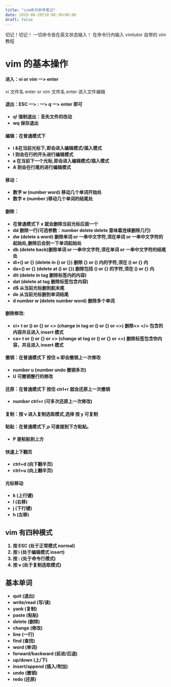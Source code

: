 ```yaml
---
title: "vim命令参考笔记"
date: 2019-08-20T10:08:36+08:00
draft: false
---
```


切记！切记！ 一切命令皆在英文状态输入！
在命令行内输入 vimtutor 自带的 vim 教程

# vim 的基本操作

#### 进入：vi or vim 一> enter

vi 文件名 enter or vim 文件名 enter 进入文件编辑

#### 退出：ESC 一> : 一> q 一> enter 即可

-   <strong>q!<strong> 强制退出：丢失文件的改动
-   <strong>wq</strong> 保存退出

#### 编辑：在普通模式下

-   <strong>i</strong> &在当前光标下,即会进入编辑模式/插入模式
-   <strong>I</strong> 则会在行的开头进行编辑模式
    <br >
-   <strong>a</strong> 在当前下一个光标,即会进入编辑模式/插入模式
-   <strong>A</strong> 则会在行尾的进行编辑模式

#### 移动：

-   数字 w (number word) 移动几个单词开始处
-   数字 e (number )移动几个单词的结尾处

#### 删除：

-   在普通模式下 x 就会删除当前光标后面一个
-   dd 删除一行(可选参数：number delete delete 意味着连续删除几行)
-   dw (delete a word) 删除单词 or 一串中文字符,须在单词 or 一串中文字符的起始处,删除后会到一下单词起始处
-   db (delete back)删除单词 or 一串中文字符,须在单词 or 一串中文字符的结尾处
-   di+() or {} (delete in () or {}) 删除 {} or () 内的字符,须在 () or {} 内
-   da+() or {} (delete at () or {}) 删除包括 () or {} 的字符,须在 () or {} 内
-   dit (delete in tag 删除标签内的内容)
-   dat (delete at tag 删除标签包含内容)
-   d\$ 从当前光标删到航末尾
-   de 从当前光标删到单词结尾
-   d number w (delete number word) 删除多个单词

#### 删除修改:

-   ci+ t or () or {} or <> (change in tag or () or {} or <>) 删除<> </> 包含的内容并且进入 insert 模式
-   ca+ t or () or {} or <> (change at tag or () or {} or <>) 删除标签包含你内容，并且进入 insert 模式

#### 撤销：在普通模式下 按住 u 即会撤销上一次修改

-   number u (number undo 撤销多次)
-   U 可撤销整行的修改

#### 还原：在普通模式下 按住 ctrl+r 就会还原上一次撤销

-   number ctrl+r (可多次还原上一次修改)

#### 复制：按 v 进入复制选取模式,选择 按 y 可复制

#### 粘贴：在普通模式下,p 可直接到下方粘贴。

-   P 是粘贴到上方

#### 快速上下翻页

-   ctrl+d (向下翻半页)
-   ctrl+u (向上翻半页)

#### 光标移动

-   k (上行键)
-   l (右移)
-   j (下行键)
-   h (左移)

## vim 有四种模式

1. 按 ESC (处于正常模式 normal)
2. 按 i (处于编辑模式 insert)
3. 按 : (处于命令行模式)
4. 按 v (处于复制选取模式)

## 基本单词

-   quit (退出)
-   write/read (写/读)
-   yank (复制)
-   paste (粘贴)
-   delete (删除)
-   change (修改)
-   line (一行)
-   find (查找)
-   word (单词)
-   forward/backward (前进/后退)
-   up/down (上/下)
-   insert/append (插入/附加)
-   undo (撤销)
-   redo (还原)
